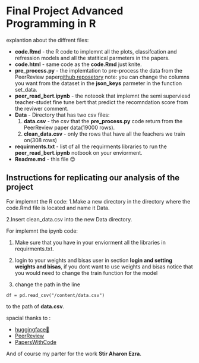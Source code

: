Final Project Advanced Programming in R
======

 explantion about the diffrent files:
 
- **code.Rmd** - the R code to implemnt all the plots, classifcation and refression models and all the statitical parmeters in the papers.
- **code.html** - same code as the **code.Rmd** just knite.
- **pre_process.py** - the implemtation to pre-process the data from  the PeerReview paper[github reposetory](https://github.com/allenai/PeerRead) note: you can change the columns you want from the dataset in the **json_keys** parmeter in the function set_data.
- **peer_read_bert.ipynb** - the noteook that implemnt the semi superviesd teacher-studet fine tune bert that predict the recomndation score from the reviwer comment.
- **Data** -  Directory that has two csv files:
	1. **data.csv** - the csv that the **pre_process.py** code return 	from the  PeerReview paper data(19000 rows).
	2. **clean_data.csv** - only the rows that have all the feachers we 		train on(308 rows)
- **requirments.txt** - list of all the requirments libraries to run the **peer_read_bert.ipynb** notbook on your enviorment.
- **Readme.md** - this file :blush:

Instructions for replicating our analysis of the project
------
For implemnt the R code:
  1.Make a new directory in the directory where the 		code.Rmd file is located and name it Data.
  
  2.Insert clean_data.csv into the new Data directory.</li>

For implemnt the ipynb code:

  1. Make sure that you have in your enviorment all the libraries in 	requirments.txt.
  
  2. login to your weights and bisas user in section **login and 		setting weights and bisas**, if you dont want to use weights 		and bisas notice that you would need to change the train 		function for the model 
  3. change the path in the line
```
df = pd.read_csv("/content/data.csv")
``` 
 to the path of **data.csv**.

spacial thanks to :

- [huggingface:hugs:](https://huggingface.co)
- [PeerReview](https://github.com/allenai/PeerRead) 
- [PapersWithCode](https://paperswithcode.com)

And of course my parter for the work **Stir Aharon Ezra**.
	




